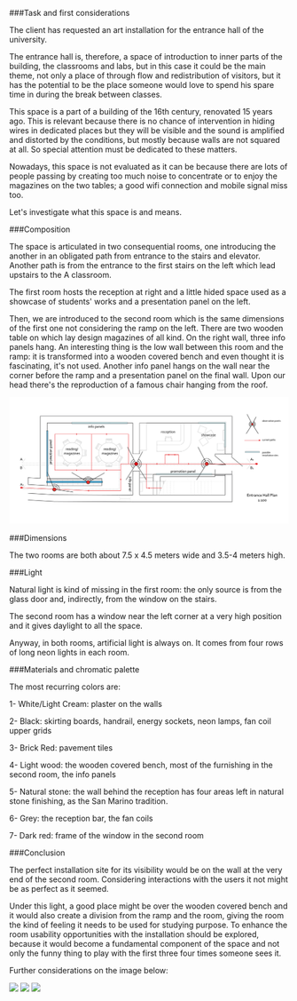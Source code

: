 ###Task and first considerations

The client has requested an art installation for the entrance hall of the university.

The entrance hall is, therefore, a space of introduction to inner parts of the building, the classrooms and labs, but in this case it could be the main theme, not only a place of through flow and redistribution of visitors, but it has the potential to be the place someone would love to spend his spare time in during the break between classes. 

This space is a part of a building of the 16th century, renovated 15 years ago. This is relevant because there is no chance of intervention in hiding wires in dedicated places but they will be visible and the sound is amplified and distorted by the conditions, but mostly because walls are not squared at all. So special attention must be dedicated to these matters. 

Nowadays, this space is not evaluated as it can be because there are lots of people passing by creating too much noise to concentrate or to enjoy the magazines on the two tables; a good wifi connection and mobile signal miss too.

Let's investigate what this space is and means.

###Composition

The space is articulated in two consequential rooms, one introducing the another in an obligated path from entrance to the stairs and elevator. Another path is from the entrance to the first stairs on the left which lead upstairs to the A classroom. 

The first room hosts the reception at right and a little hided space used as a showcase of students' works and a presentation panel on the left.

Then, we are introduced to the second room which is the same dimensions of the first one not considering the ramp on the left. There are two wooden table on which lay design magazines of all kind. On the right wall, three info panels hang. An interesting thing is the low wall between this room and the ramp: it is transformed into a wooden covered bench and even thought it is fascinating, it's not used. Another info panel hangs on the wall near the corner before the ramp and a presentation panel on the final wall. Upon our head there's the reproduction of a famous chair hanging from the roof.

![](https://raw.githubusercontent.com/fraguz/ID2-2015/4a9722119d31d1b4c96218d79ee553a12fb0d8e8/3_dataphys/Uni-01.png)

###Dimensions

The two rooms are both about 7.5 x 4.5 meters wide and 3.5-4 meters high.
 
###Light

Natural light is kind of missing in the first room: the only source is from the glass door and, indirectly, from the window on the stairs. 

The second room has a window near the left corner at a very high position and it gives daylight to all the space. 

Anyway, in both rooms, artificial light is always on. It comes from four rows of long neon lights in each room.

###Materials and chromatic palette

The most recurring colors are:

1- White/Light Cream: plaster on the walls

2- Black: skirting boards, handrail, energy sockets, neon lamps, fan coil upper grids

3- Brick Red: pavement tiles

4- Light wood: the wooden covered bench, most of the furnishing in the second room, the info panels

5- Natural stone: the wall behind the reception has four areas left in natural stone finishing, as the San Marino tradition.

6- Grey: the reception bar, the fan coils

7- Dark red: frame of the window in the second room

###Conclusion

The perfect installation site for its visibility would be on the wall at the very end of the second room.
Considering interactions with the users it not might be as perfect as it seemed. 

Under this light, a good place might be over the wooden covered bench and it would also create a division from the ramp and the room, giving the room the kind of feeling it needs to be used for studying purpose.
To enhance the room usability opportunities with the installation should be explored, because it would become a fundamental component of the space and not only the funny thing to play with the first three four times someone sees it. 

Further considerations on the image below:

![](https://raw.githubusercontent.com/fraguz/ID2-2015/c3c708a492e312948e35d035a6fa96c1734ee769/3_dataphys/IMG_20150429_031931.jpg)
![](https://raw.githubusercontent.com/fraguz/ID2-2015/c3c708a492e312948e35d035a6fa96c1734ee769/3_dataphys/IMG_20150429_022825.jpg)
![](https://raw.githubusercontent.com/fraguz/ID2-2015/c3c708a492e312948e35d035a6fa96c1734ee769/3_dataphys/IMG_20150429_031841.jpg)
